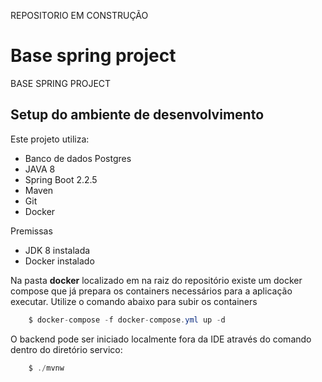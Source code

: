 REPOSITORIO EM CONSTRUÇÃO
# Base spring project 
BASE SPRING PROJECT

## Setup do ambiente de desenvolvimento

Este projeto utiliza:
* Banco de dados Postgres
* JAVA 8
* Spring Boot 2.2.5
* Maven
* Git
* Docker

Premissas
* JDK 8 instalada
* Docker instalado

Na pasta **docker** localizado em na raiz do repositório existe um docker compose que já prepara os containers necessários para a aplicação executar.
Utilize o comando abaixo para subir os containers

```` Java
    $ docker-compose -f docker-compose.yml up -d
```` 

O backend pode ser iniciado localmente fora da IDE através do comando dentro do diretório servico:

```` Java
    $ ./mvnw
```` 

